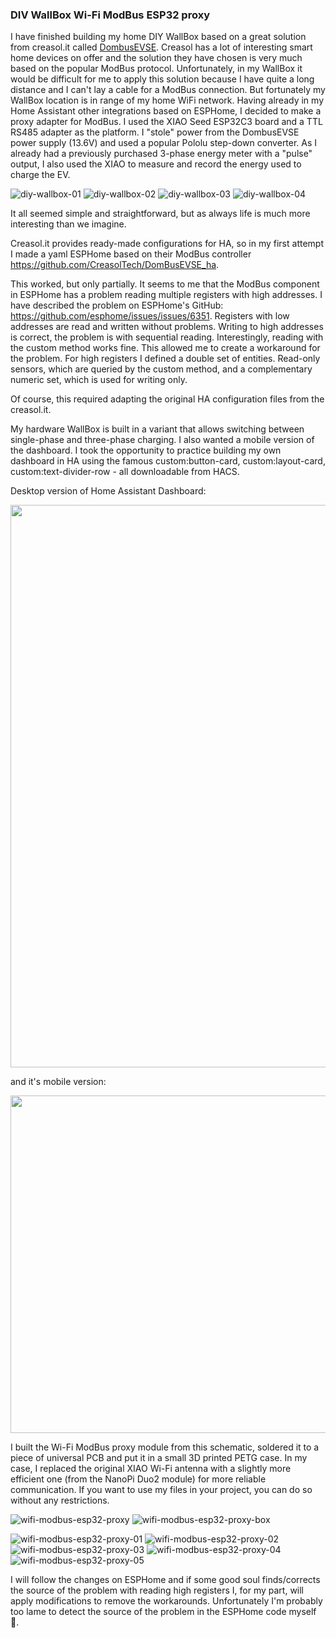 ### DIV WallBox Wi-Fi ModBus ESP32 proxy


I have finished building my home DIY WallBox based on a great solution from creasol.it called [DombusEVSE](https://www.creasol.it/DomBusEVSE). Creasol has a lot of interesting smart home devices on offer and the solution they have chosen is very much based on the popular ModBus protocol. Unfortunately, in my WallBox it would be difficult for me to apply this solution because I have quite a long distance and I can't lay a cable for a ModBus connection. But fortunately my WallBox location is in range of my home WiFi network. Having already in my Home Assistant other integrations based on ESPHome, I decided to make a proxy adapter for ModBus. I used the XIAO Seed ESP32C3 board and a TTL RS485 adapter as the platform. I "stole" power from the DombusEVSE power supply (13.6V) and used a popular Pololu step-down converter. As I already had a previously purchased 3-phase energy meter with a "pulse" output, I also used the XIAO to measure and record the energy used to charge the EV.

![diy-wallbox-01](diy-wallbox-01.jpg)
![diy-wallbox-02](diy-wallbox-02.jpg)
![diy-wallbox-03](diy-wallbox-03.jpg)
![diy-wallbox-04](diy-wallbox-04.jpg)

It all seemed simple and straightforward, but as always life is much more interesting than we imagine.

Creasol.it provides ready-made configurations for HA, so in my first attempt I made a yaml ESPHome based on their ModBus controller https://github.com/CreasolTech/DomBusEVSE_ha.

This worked, but only partially. It seems to me that the ModBus component in ESPHome has a problem reading multiple registers with high addresses. I have described the problem on ESPHome's GitHub: https://github.com/esphome/issues/issues/6351. Registers with low addresses are read and written without problems. Writing to high addresses is correct, the problem is with sequential reading. Interestingly, reading with the custom method works fine. This allowed me to create a workaround for the problem. For high registers I defined a double set of entities. Read-only sensors, which are queried by the custom method, and a complementary numeric set, which is used for writing only.

Of course, this required adapting the original HA configuration files from the creasol.it.

My hardware WallBox is built in a variant that allows switching between single-phase and three-phase charging. I also wanted a mobile version of the dashboard. I took the opportunity to practice building my own dashboard in HA using the famous custom:button-card, custom:layout-card, custom:text-divider-row - all downloadable from HACS.

Desktop version of Home Assistant Dashboard:

<img src="ha-panel-desktop.png" width="900px">

and it's mobile version:

<img src="ha-panel-mobile.png" width="540px">

I built the Wi-Fi ModBus proxy module from this schematic, soldered it to a piece of universal PCB and put it in a small 3D printed PETG case. In my case, I replaced the original XIAO Wi-Fi antenna with a slightly more efficient one (from the NanoPi Duo2 module) for more reliable communication. If you want to use my files in your project, you can do so without any restrictions. 

![wifi-modbus-esp32-proxy](wifi-modbus-esp32-proxy.png)
![wifi-modbus-esp32-proxy-box](wifi-modbus-esp32-proxy-box.png)

![wifi-modbus-esp32-proxy-01](wifi-modbus-esp32-proxy-01.jpg)
![wifi-modbus-esp32-proxy-02](wifi-modbus-esp32-proxy-02.jpg)
![wifi-modbus-esp32-proxy-03](wifi-modbus-esp32-proxy-03.jpg)
![wifi-modbus-esp32-proxy-04](wifi-modbus-esp32-proxy-04.jpg)
![wifi-modbus-esp32-proxy-05](wifi-modbus-esp32-proxy-05.jpg)

I will follow the changes on ESPHome and if some good soul finds/corrects the source of the problem with reading high registers I, for my part, will apply modifications to remove the workarounds. Unfortunately I'm probably too lame to detect the source of the problem in the ESPHome code myself 😬.

